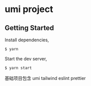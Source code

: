 # umi project

## Getting Started

Install dependencies,

```bash
$ yarn
```

Start the dev server,

```bash
$ yarn start
```

基础项目包含
umi tailwind eslint prettier

